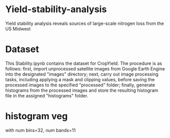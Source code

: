 # Yield-stability-analysis
Yield stability analysis reveals sources of large-scale nitrogen loss from the US Midwest

# Dataset
This Stability.ipynb contains the dataset for CropYield. 
The procedure is as follows: first, import unprocessed satellite images from Google Earth Engine 
into the designated "images" directory; next, carry out image processing tasks, 
including applying a mask and clipping values, before saving the processed images to the specified "processed" folder; 
finally, generate histograms from the processed images and store the resulting histogram file in the assigned "histograms" folder.

# histogram veg
with num bins=32, num bands=11
